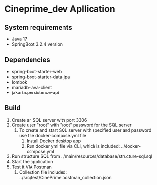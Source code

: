 # Cineprime_dev Apllication

## System requirements
- Java 17
- SpringBoot 3.2.4 version

## Dependencies
- spring-boot-starter-web
- spring-boot-starter-data-jpa
- lombok
- mariadb-java-client
- jakarta.persistence-api

## Build
1. Create an SQL server with port 3306
2. Create user "root" with "root" password for the SQL server
   1. To create and start SQL server with specified user and password use the docker-compose.yml file
      1. Install Docker desktop app
      2. Run docker yml file via CLI, which is included: ../docker-compose.yml
3. Run structure SQL from ../main/resources/database/structure-sql.sql
4. Start the application
5. Test it VIA Postman
   1. Collection file included: ../src/test/CinePrime.postman_collection.json
